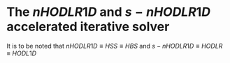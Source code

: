 # The $nHODLR1D$ and $s-nHODLR1D$ accelerated iterative solver
It is to be noted that $nHODLR1D \equiv HSS \equiv HBS$ and  $s-nHODLR1D \equiv HODLR \equiv HODL1D$
